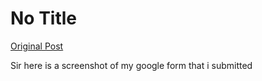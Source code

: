 # No Title

[Original Post](https://discourse.onlinedegree.iitm.ac.in/t/169029/672)

<p>Sir here is a screenshot of my google form that i submitted</p>
